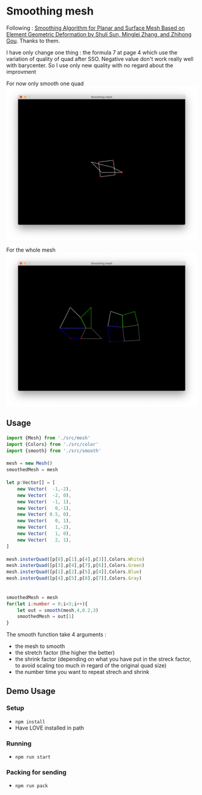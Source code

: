 # Smoothing mesh 



Following : [Smoothing Algorithm for Planar and Surface Mesh Based on Element Geometric Deformation by 
Shuli Sun, Minglei Zhang, and Zhihong Gou](http://downloads.hindawi.com/journals/mpe/2015/435648.pdf). Thanks to them.

I have only change one thing : the formula 7 at page 4 which use the variation of quality of quad after SSO.
Negative value don't work really well with barycenter. So I use only new quality with no regard about the improvment

For now only smooth one quad 
![smoothing one quad](screenshot.png)

For the whole mesh 
![smoothing one mesh of quad](screenshot2.png)

## Usage 

```typescript
import {Mesh} from './src/mesh'
import {Colors} from './src/color'
import {smooth} from './src/smooth'

mesh = new Mesh()
smoothedMesh = mesh

let p:Vector[] = [
	new Vector(  -1,-2),
	new Vector(  -2, 0),
	new Vector(  -1, 1),
	new Vector(   0,-1),
	new Vector( 0.5, 0),
	new Vector(   0, 1),
	new Vector(   1,-2),
	new Vector(   1, 0),
	new Vector(   2, 1),
]

mesh.insterQuad([p[0],p[1],p[4],p[3]],Colors.White)
mesh.insterQuad([p[3],p[4],p[7],p[6]],Colors.Green)
mesh.insterQuad([p[1],p[2],p[5],p[4]],Colors.Blue)
mesh.insterQuad([p[4],p[5],p[8],p[7]],Colors.Gray)


smoothedMesh = mesh
for(let i:number = 0;i<3;i++){
	let out = smooth(mesh,4,0.2,3)
	smoothedMesh = out[1]
}
```

The smooth function take 4 arguments : 

- the mesh to smooth
- the stretch factor (the higher the better)
- the shrink factor (depending on what you have put in the streck factor, to avoid scaling too much in regard of the original quad size)
- the number time you want to repeat strech and shrink 


## Demo Usage

### Setup
- `npm install`
- Have LOVE installed in path

### Running
- `npm run start`

### Packing for sending 
- `npm run pack`
